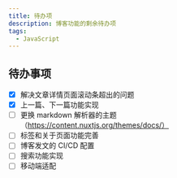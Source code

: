 ```yaml
---
title: 待办项
description: 博客功能的剩余待办项
tags:
  - JavaScript
---
```


## 待办事项

- [x] 解决文章详情页面滚动条超出的问题
- [x] 上一篇、下一篇功能实现
- [ ] 更换 markdown 解析器的主题（https://content.nuxtjs.org/themes/docs/）
- [ ] 标签和关于页面功能完善
- [ ] 博客发文的 CI/CD 配置
- [ ] 搜索功能实现
- [ ] 移动端适配
